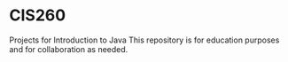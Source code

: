 # CIS260
Projects for Introduction to Java
This repository is for education purposes and for collaboration as needed.
